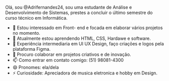 Olá, sou @Adrifernandes24, sou uma estudante de Análise e Desenvolvimento de Sistemas, prestes a concluir o último semestre do curso técnico em Informática. 
- 👀 Estou interessado em Front- end e focada em elaborar vários projetos no momento.
- 🌱 Atualmente estou aprendendo HTML, CSS, Hardawe e software.
- 🌱 Experiência intermediaria em UI UX Design, faço criações e logos pela plataforma Figma.
- 💞 Procuro colaborar em projetos criativos e de inovação.
- 📫 Como entrar em contato comigo: (51) 98081-4300
- 😄 Pronomes: ela/dela
- ⚡ Curiosidade: Apreciadora de musica eletronica e hobby em Design.
